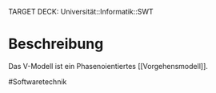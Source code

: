 TARGET DECK: Universität::Informatik::SWT

# Beschreibung
Das V-Modell ist ein Phasenoientiertes [[Vorgehensmodell]].


#Softwaretechnik 